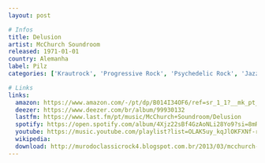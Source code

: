 ```yaml
---
layout: post

# Infos
title: Delusion
artist: McChurch Soundroom
released: 1971-01-01
country: Alemanha
label: Pilz
categories: ['Krautrock', 'Progressive Rock', 'Psychedelic Rock', 'Jazz Fusion']

# Links
links:
  amazon: https://www.amazon.com/-/pt/dp/B014I34OF6/ref=sr_1_1?__mk_pt_BR=%C3%85M%C3%85%C5%BD%C3%95%C3%91&dchild=1&keywords=delusion+McChurch+Soundroom&qid=1616825088&s=music&sr=1-1
  deezer: https://www.deezer.com/br/album/99930132
  lastfm: https://www.last.fm/pt/music/McChurch+Soundroom/Delusion
  spotify: https://open.spotify.com/album/4Xjz22sBf4GzAoNLi28Yo9?si=8mRWyEpQQbCzmxaZVnKZhw
  youtube: https://music.youtube.com/playlist?list=OLAK5uy_kqJlOKFXNf-ru5HYDAgSr7jTAvaGCfHqg
  wikipedia:
  download: http://murodoclassicrock4.blogspot.com.br/2013/03/mcchurch-soundroom-delusion-1971.html
---
```

